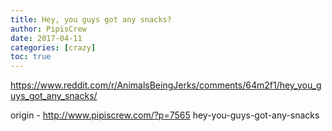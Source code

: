 ```yaml
---
title: Hey, you guys got any snacks?
author: PipisCrew
date: 2017-04-11
categories: [crazy]
toc: true
---
```


https://www.reddit.com/r/AnimalsBeingJerks/comments/64m2f1/hey_you_guys_got_any_snacks/

origin - http://www.pipiscrew.com/?p=7565 hey-you-guys-got-any-snacks